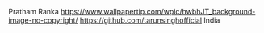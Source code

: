 Pratham Ranka
https://www.wallpapertip.com/wpic/hwbhJT_background-image-no-copyright/
https://github.com/tarunsinghofficial
India
